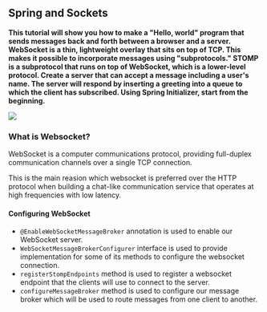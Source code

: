 ## Spring and Sockets
**This tutorial will show you how to make a "Hello, world" program that sends messages back and forth between a browser and a server. WebSocket is a thin, lightweight overlay that sits on top of TCP. This makes it possible to incorporate messages using "subprotocols." STOMP is a subprotocol that runs on top of WebSocket, which is a lower-level protocol. Create a server that can accept a message including a user's name. The server will respond by inserting a greeting into a queue to which the client has subscribed. Using Spring Initializer, start from the beginning.**

![](https://miro.medium.com/max/657/0*V1leQWKc5Bk06Rd2.jpg)

### What is Websocket?

WebSocket is a computer communications protocol, providing full-duplex communication channels over a single TCP connection.

This is the main reasion which websocket is preferred over the HTTP protocol when building a chat-like communication service that operates at high frequencies with low latency.

#### Configuring WebSocket

- `@EnableWebSocketMessageBroker` annotation is used to enable our WebSocket server.
- `WebSocketMessageBrokerConfigurer` interface is used to provide implementation for some of its methods to configure the websocket connection.
- `registerStompEndpoints` method is used to register a websocket endpoint that the clients will use to connect to the server.
- `configureMessageBroker` method is used to configure our message broker which will be used to route messages from one client to another.
